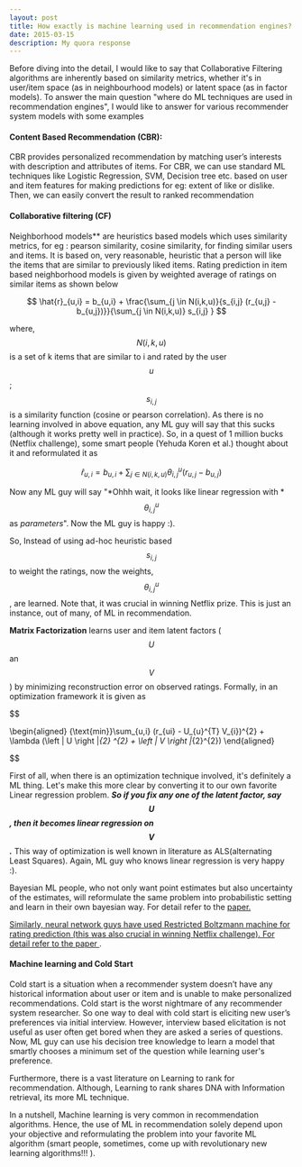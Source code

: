 ```yaml
---
layout: post
title: How exactly is machine learning used in recommendation engines?
date: 2015-03-15
description: My quora response
---
```


Before diving into the detail, I would like to say that Collaborative Filtering algorithms are inherently based on similarity metrics, whether it's in user/item space (as in neighbourhood models) or latent space (as in factor models).
To answer the main question "where do ML techniques are used in recommendation engines", I would like to answer for various recommender system models with some examples

#### Content Based Recommendation (CBR): 

CBR provides personalized recommendation by matching user’s interests with description and attributes of items. For CBR, we can use standard ML techniques like Logistic Regression, SVM, Decision tree etc. based on user and item features for making predictions for eg: extent of like or dislike. Then, we can easily convert the result to ranked recommendation

#### Collaborative filtering (CF)

Neighborhood models** are heuristics based models which uses similarity metrics, for eg : pearson similarity, cosine similarity,  for finding similar users and items. It is based on, very reasonable, heuristic that a person will like the items that are similar to previously liked items. Rating prediction in item based neighborhood models is given by weighted average of ratings on similar items as shown below

$$
\hat{r}_{u,i} = b_{u,i} + \frac{\sum_{j \in N(i,k,u)}{s_{i,j} (r_{u,j} -   b_{u,j})}}{\sum_{j \in N(i,k,u)} s_{i,j} }
$$

where, $$N(i, k, u)$$ is a set of k items that are similar to i and rated by the user $$u$$; $$ s_{i,j} $$ is a similarity function (cosine or pearson correlation).
As there is no learning involved in above equation, any ML guy will say that this sucks (although it works pretty well in practice). So, in a quest of 1 million bucks (Netflix challenge), some smart people (Yehuda Koren et al.) thought about it and reformulated it as

$$
\hat{r}_{u,i} = b_{u,i} + \sum_{j \in N(i,k,u)}{\theta_{i,j}^{u} (r_{u,j} -   b_{u,j})}
$$

Now any ML guy will say "*Ohhh wait, it looks like linear regression  with *$$ \theta_{i,j}^{u} $$  as *parameters*". Now the ML guy is happy :).

So, Instead of using ad-hoc heuristic based $$s_{i,j}$$ to weight the ratings, now  the weights, $$ \theta_{i,j}^{u} $$, are learned. Note that, it  was crucial in winning Netflix prize. This is just an instance, out of many, of ML in recommendation.


**Matrix Factorization** learns user and item latent factors ($$U$$ an $$V$$) by minimizing reconstruction error on observed ratings. Formally, in an optimization framework it is given as

$$

\begin{aligned} {\text{min}}\sum_{u,i} (r_{ui} - U_{u}^{T} V_{i})^{2} + \lambda (\left \| U \right \|_{2} ^{2} + \left \| V \right \|_{2}^{2})  \end{aligned}

$$

First of all, when there is an optimization technique involved, it's definitely a ML thing.
Let's make this more clear by converting it to our own favorite Linear regression problem. ***So if you fix any one of the latent factor, say $$U$$, then it becomes linear regression on $$V$$.*** This way of optimization is well known in literature as ALS(alternating Least Squares). Again, ML guy who knows linear regression is very happy :).

Bayesian ML people, who  not only want point estimates but also uncertainty of the estimates, will reformulate the same problem into probabilistic setting and learn in their own bayesian way.  For detail refer to the <a href="http://www.gatsby.ucl.ac.uk/~amnih/papers/bpmf.pdf" target="_blank"> paper.

Similarly, neural network guys have used Restricted Boltzmann machine for rating prediction (this was also crucial in winning Netflix challenge). For detail refer to the <a href="http://www.cs.toronto.edu/~rsalakhu/papers/rbmcf.pdf" target="_blank"> paper </a>.

#### Machine learning and Cold Start

Cold start is a situation when a recommender system doesn’t have any historical information about user or item and is unable to make personalized recommendations. Cold start is the worst nightmare of any recommender system researcher. So one way to deal with cold start is eliciting new user’s preferences via initial interview. However, interview based elicitation is not useful as user often get bored when they are asked a series of questions. Now, ML guy can use his decision tree knowledge to learn a model that smartly chooses a minimum set of the question while learning user's preference.

Furthermore, there is a vast literature on Learning to rank for recommendation. Although, Learning to rank shares  DNA with Information retrieval, its more ML technique.

In a nutshell, Machine learning is very common in recommendation algorithms. Hence, the use of ML in recommendation solely depend upon your objective and reformulating the problem into your favorite ML algorithm (smart people, sometimes, come up with revolutionary new learning algorithms!!! ).

